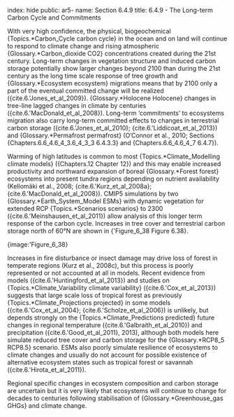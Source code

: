 index: hide
public: ar5-
name: Section 6.4.9
title: 6.4.9 - The Long-term Carbon Cycle and Commitments

With very high confidence, the physical, biogeochemical {Topics.*Carbon_Cycle carbon cycle} in the ocean and on land will continue to respond to climate change and rising atmospheric {Glossary.*Carbon_dioxide CO2} concentrations created during the 21st century. Long-term changes in vegetation structure and induced carbon storage potentially show larger changes beyond 2100 than during the 21st century as the long time scale response of tree growth and {Glossary.*Ecosystem ecosystem} migrations means that by 2100 only a part of the eventual committed change will be realized ({cite.6.'Jones_et_al_2009}). {Glossary.*Holocene Holocene} changes in tree-line lagged changes in climate by centuries ({cite.6.'MacDonald_et_al_2008}). Long-term ‘commitments’ to ecosystems migration also carry long-term committed effects to changes in terrestrial carbon storage ({cite.6.'Jones_et_al_2010}; {cite.6.'Liddicoat_et_al_2013}) and {Glossary.*Permafrost permafrost} (O’Connor et al., 2010; Sections {Chapters.6.6_4.6_4_3.6_4_3_3 6.4.3.3} and {Chapters.6.6_4.6_4_7 6.4.7}).

Warming of high latitudes is common to most {Topics.*Climate_Modelling climate models} ({Chapters.12 Chapter 12}) and this may enable increased productivity and northward expansion of boreal {Glossary.*Forest forest} ecosystems into present tundra regions depending on nutrient availability (Kellomäki et al., 2008; {cite.6.'Kurz_et_al_2008a}; {cite.6.'MacDonald_et_al_2008}). CMIP5 simulations by two {Glossary.*Earth_System_Model ESMs} with dynamic vegetation for extended RCP {Topics.*Scenarios scenarios} to 2300 ({cite.6.'Meinshausen_et_al_2011}) allow analysis of this longer term response of the carbon cycle. Increases in tree cover and terrestrial carbon storage north of 60°N are shown in {'Figure_6_38 Figure 6.38}.

{image:'Figure_6_38}

Increases in fire disturbance or insect damage may drive loss of forest in temperate regions (Kurz et al., 2008c), but this process is poorly represented or not accounted at all in models. Recent evidence from models ({cite.6.'Huntingford_et_al_2013}) and studies on {Topics.*Climate_Variability climate variability} ({cite.6.'Cox_et_al_2013}) suggests that large scale loss of tropical forest as previously {Topics.*Climate_Projections projected} in some models ({cite.6.'Cox_et_al_2004}; {cite.6.'Scholze_et_al_2006}) is unlikely, but depends strongly on the {Topics.*Climate_Predictions predicted} future changes in regional temperature ({cite.6.'Galbraith_et_al_2010}) and precipitation ({cite.6.'Good_et_al_2011}, 2013), although both models here simulate reduced tree cover and carbon storage for the {Glossary.*RCP8_5 RCP8.5} scenario. ESMs also poorly simulate resilience of ecosystems to climate changes and usually do not account for possible existence of alternative ecosystem states such as tropical forest or savannah ({cite.6.'Hirota_et_al_2011}).

Regional specific changes in ecosystem composition and carbon storage are uncertain but it is very likely that ecosystems will continue to change for decades to centuries following stabilisation of {Glossary.*Greenhouse_gas GHGs} and climate change.
